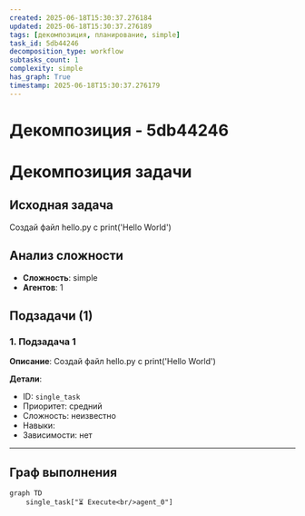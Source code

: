 ```yaml
---
created: 2025-06-18T15:30:37.276184
updated: 2025-06-18T15:30:37.276189
tags: [декомпозиция, планирование, simple]
task_id: 5db44246
decomposition_type: workflow
subtasks_count: 1
complexity: simple
has_graph: True
timestamp: 2025-06-18T15:30:37.276179
---
```


# Декомпозиция - 5db44246

# Декомпозиция задачи

## Исходная задача
Создай файл hello.py с print('Hello World')

## Анализ сложности
- **Сложность**: simple
- **Агентов**: 1

## Подзадачи (1)

### 1. Подзадача 1

**Описание**: Создай файл hello.py с print('Hello World')

**Детали**:
- ID: `single_task`
- Приоритет: средний
- Сложность: неизвестно
- Навыки: 
- Зависимости: нет

---

## Граф выполнения

```mermaid
graph TD
    single_task["⏳ Execute<br/>agent_0"]
```

